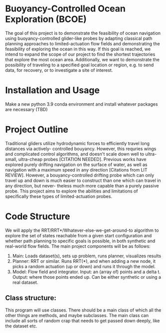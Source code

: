 # Buoyancy-Controlled Ocean Exploration (BCOE)

The goal of this project is to demonstrate the feasibility of ocean navigation using buoyancy-controlled
glider-like probes by adapting classical path planning approaches to limited-actuation flow fields and
demonstrating the feasibility of exploring the ocean in this way. If this goal is reached, we intend to
expand the scope of our project to find the shortest trajectories that explore the most ocean area.
Additionally, we want to demonstrate the possibility of traveling to a specified goal location or region,
e.g. to send data, for recovery, or to investigate a site of interest.

# Installation and Usage
Make a new python 3.9 conda environment and install whatever packages are necessary (TBD)

# Project Outline

Traditional gliders utilize hydrodynamic forces to efficiently travel long distances via actively-
controlled bouyancy. However, this requries wings and complicated control algorithms, and doesn't
scale down well to ultra-small, ultra-cheap probes \[CITATION NEEDED\]. Previous works have explored
purely drifting navigation on the surface of water, as well as navigation with a maximum speed in any
direction \[Citations from LIT REVIEW\]. However, a bouyancy-controlled drifting probe which can only
travel up and down is much easier to construct than one which can travel in any direction, but never-
theless much more capable than a purely passive probe. This project aims to explore the abilities and
limitations of specifically these types of limited-actuation probes.

# Code Structure

We will apply the RRT/RRT*/Whatever-else-we-get-around-to algorithm to explore the set of states reachable from a given start configuration and whether path planning to specific goals is possible, in both synthetic and real-world flow fields. The main project components will be as follows:

1. Main: Loads dataset(s), sets up problem, runs planner, visualizes results
2. Planner: RRT or similar. Runs RRT(*), and when adding a new node, it picks a random actuation (up or down) and runs it through the model.
3. Model: Flow field and integrator. Input: an (array of) points and a delta t. Output: where those points ended up. Can be either synthetic or using a real dataset. 

## Class structure:
This program will use classes. There should be a main class of which all the other things are methods, and maybe subclasses. The main class can include all sorts of random crap that needs to get passed down deeply, like the dataset etc. 

